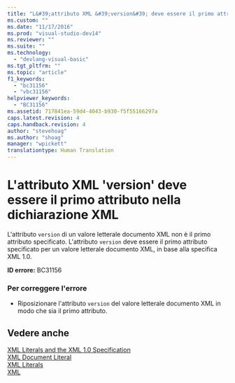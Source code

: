 ```yaml
---
title: "L&#39;attributo XML &#39;version&#39; deve essere il primo attributo nella dichiarazione XML | Microsoft Docs"
ms.custom: ""
ms.date: "11/17/2016"
ms.prod: "visual-studio-dev14"
ms.reviewer: ""
ms.suite: ""
ms.technology: 
  - "devlang-visual-basic"
ms.tgt_pltfrm: ""
ms.topic: "article"
f1_keywords: 
  - "bc31156"
  - "vbc31156"
helpviewer_keywords: 
  - "BC31156"
ms.assetid: 717841ea-59d4-4043-b930-f5f55166297a
caps.latest.revision: 4
caps.handback.revision: 4
author: "stevehoag"
ms.author: "shoag"
manager: "wpickett"
translationtype: Human Translation
---
```

# L&#39;attributo XML &#39;version&#39; deve essere il primo attributo nella dichiarazione XML
L'attributo `version` di un valore letterale documento XML non è il primo attributo specificato. L'attributo `version` deve essere il primo attributo specificato per un valore letterale documento XML, in base alla specifica XML 1.0.  
  
 **ID errore:** BC31156  
  
### Per correggere l'errore  
  
-   Riposizionare l'attributo `version` del valore letterale documento XML in modo che sia il primo attributo.  
  
## Vedere anche  
 [XML Literals and the XML 1.0 Specification](../../visual-basic/programming-guide/language-features/xml/xml-literals-and-the-xml-1-0-specification.md)   
 [XML Document Literal](../../visual-basic/language-reference/xml-literals/xml-document-literal.md)   
 [XML Literals](../../visual-basic/language-reference/xml-literals/index.md)   
 [XML](../../visual-basic/programming-guide/language-features/xml/index.md)